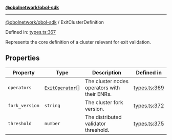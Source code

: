 [**@obolnetwork/obol-sdk**](../index.md)

***

[@obolnetwork/obol-sdk](../index.md) / ExitClusterDefinition

Defined in: [types.ts:367](https://github.com/ObolNetwork/obol-sdk/blob/d77f4594233f658ddb52882926187420144e316d/src/types.ts#L367)

Represents the core definition of a cluster relevant for exit validation.

## Properties

| Property | Type | Description | Defined in |
| ------ | ------ | ------ | ------ |
| <a id="operators"></a> `operators` | [`ExitOperator`](ExitOperator.md)[] | The cluster nodes operators with their ENRs. | [types.ts:369](https://github.com/ObolNetwork/obol-sdk/blob/d77f4594233f658ddb52882926187420144e316d/src/types.ts#L369) |
| <a id="fork_version"></a> `fork_version` | `string` | The cluster fork version. | [types.ts:372](https://github.com/ObolNetwork/obol-sdk/blob/d77f4594233f658ddb52882926187420144e316d/src/types.ts#L372) |
| <a id="threshold"></a> `threshold` | `number` | The distributed validator threshold. | [types.ts:375](https://github.com/ObolNetwork/obol-sdk/blob/d77f4594233f658ddb52882926187420144e316d/src/types.ts#L375) |
